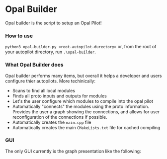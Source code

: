 # Opal Builder
Opal builder is the script to setup an Opal Pilot!
### How to use
`python3 opal-builder.py <root-autopilot-durectory>`
or, from the root of your autopilot directory, run `.\opal-builder`. 
### What Opal Builder does
Opal builder performs many items, but overall it helps a developer and users configure thier autopilots. More techinically:

- Scans to find all local modules
- Finds all proto inputs and outputs for modules
- Let's the user configure which modules to compile into the opal pilot
- Automatically "connects" the modules using the proto information. Provides the user a graph showing the connections, and allows for user reconfiguration of the connections if possible.
- Automatically creates the `main.cpp` file
- Automatically creates the main `CMakeLists.txt` file for cached compiling

### GUI
The only GUI currently is the graph presentation like the following: ![]()